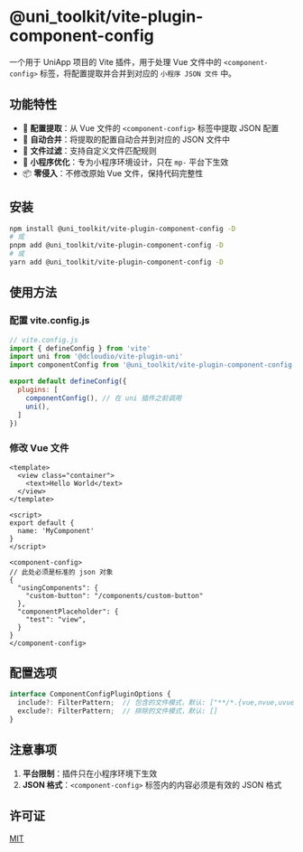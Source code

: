 # @uni_toolkit/vite-plugin-component-config

一个用于 UniApp 项目的 Vite 插件，用于处理 Vue 文件中的 `<component-config>` 标签，将配置提取并合并到对应的 `小程序 JSON 文件` 中。

## 功能特性

- 🎯 **配置提取**：从 Vue 文件的 `<component-config>` 标签中提取 JSON 配置
- 🔄 **自动合并**：将提取的配置自动合并到对应的 JSON 文件中
- 🎨 **文件过滤**：支持自定义文件匹配规则
- 🚀 **小程序优化**：专为小程序环境设计，只在 `mp-` 平台下生效
- 📦 **零侵入**：不修改原始 Vue 文件，保持代码完整性

## 安装

```bash
npm install @uni_toolkit/vite-plugin-component-config -D
# 或
pnpm add @uni_toolkit/vite-plugin-component-config -D
# 或
yarn add @uni_toolkit/vite-plugin-component-config -D
```

## 使用方法

### 配置 vite.config.js

```javascript
// vite.config.js
import { defineConfig } from 'vite'
import uni from '@dcloudio/vite-plugin-uni'
import componentConfig from '@uni_toolkit/vite-plugin-component-config'

export default defineConfig({
  plugins: [
    componentConfig(), // 在 uni 插件之前调用
    uni(),
  ]
})
```

### 修改 Vue 文件

```vue
<template>
  <view class="container">
    <text>Hello World</text>
  </view>
</template>

<script>
export default {
  name: 'MyComponent'
}
</script>

<component-config>
// 此处必须是标准的 json 对象  
{
  "usingComponents": {
    "custom-button": "/components/custom-button"
  },
  "componentPlaceholder": {  
    "test": "view",  
  }  
}
</component-config>
```

## 配置选项

```typescript
interface ComponentConfigPluginOptions {
  include?: FilterPattern;  // 包含的文件模式，默认: ["**/*.{vue,nvue,uvue}"]
  exclude?: FilterPattern;  // 排除的文件模式，默认: []
}
```

## 注意事项

1. **平台限制**：插件只在小程序环境下生效
2. **JSON 格式**：`<component-config>` 标签内的内容必须是有效的 JSON 格式

## 许可证

[MIT](/LICENSE)
